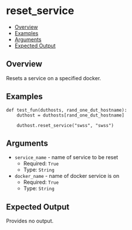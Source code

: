 # reset_service

- [Overview](#overview)
- [Examples](#examples)
- [Arguments](#arguments)
- [Expected Output](#expected-output)

## Overview
Resets a service on a specified docker.

## Examples
```
def test_fun(duthosts, rand_one_dut_hostname):
    duthost = duthosts[rand_one_dut_hostname]

    duthost.reset_service("swss", "swss")
```

## Arguments
- `service_name` - name of service to be reset
    - Required: `True`
    - Type: `String`
- `docker_name` - name of docker service is on
    - Required: `True`
    - Type: `String`

## Expected Output
Provides no output.
